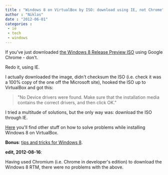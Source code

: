 ```yaml
---
title : "Windows 8 on VirtualBox by ISO: download using IE, not Chrome"
author : "Niklas"
date : "2012-06-01"
categories : 
 - ie
 - tech
 - windows
---
```


If you've just downloaded [the Windows 8 Release Preview ISO](http://windows.microsoft.com/en-US/windows-8/iso) using Google Chrome - don't.

Redo it, using IE.

I actually downloaded the image, didn't checksum the ISO (i.e. check it was a 100% copy of the one off the Microsoft site), hooked the ISO up to VirtualBox and got this:

> "No Device drivers were found. Make sure that the installation media contains the correct drivers, and then click OK."

I tried a multitude of solutions, but the only way was: download the ISO through IE.

[Here](http://www.sysprobs.com/guide-install-windows-8-virtualbox) you'll find other stuff on how to solve problems while installing Windows 8 on VirtualBox.

**Bonus**: [tips and tricks for Windows 8](http://www.techspot.com/guides/506-windows-8-shortcuts-and-tricks).

**edit, 2012-08-16**:

Having used Chromium (i.e. Chrome in developer's edition) to download the Windows 8 RTM, there were no problems with the above.
